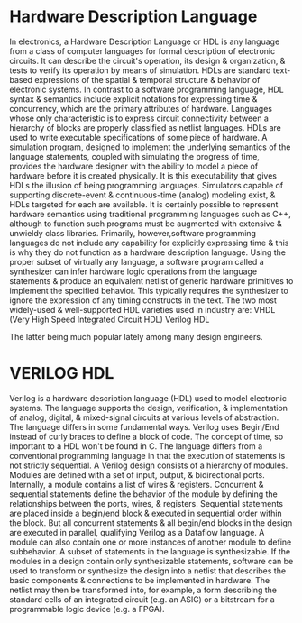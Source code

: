 # Hardware Description Language

In electronics, a Hardware Description Language or HDL is any language from a class of computer languages for formal description of electronic circuits. It can describe the circuit's operation, its design & organization, & tests to verify its operation by means of simulation. 
HDLs are standard text-based expressions of the spatial & temporal structure & behavior of electronic systems. In contrast to a software programming language, HDL syntax & semantics include explicit notations for expressing time & concurrency, which are the primary attributes of hardware.
Languages whose only characteristic  is to express circuit connectivity between a hierarchy of blocks are properly classified as netlist languages.
HDLs are used to write executable specifications of some piece of hardware. A simulation program, designed to implement the underlying semantics of the language statements, coupled with simulating the progress of time, provides the hardware designer with the ability to model a piece of hardware before it is created physically. It is this executability that gives HDLs the illusion of being programming languages. Simulators capable of supporting discrete-event & continuous-time (analog) modeling exist, & HDLs targeted for each are available.
It is certainly possible to represent hardware semantics using traditional programming languages such as C++, although to function such programs must be augmented with extensive & unwieldy class libraries. Primarily, however,software programming languages do not include any capability for explicitly expressing time & this is why they do not function as a hardware description language.
Using the proper subset of virtually any language, a software program called a synthesizer can infer hardware logic operations from the language statements & produce an equivalent netlist of generic hardware primitives to implement the specified behavior. This typically requires the synthesizer to ignore the expression of any timing constructs in the text.
The two most widely-used & well-supported HDL varieties used in industry are:
   VHDL (Very High Speed Integrated Circuit HDL)
   Verilog HDL
   
The latter being much popular lately among many design engineers.

# VERILOG HDL
Verilog is a hardware description language (HDL) used to model electronic systems. The language supports the design, verification, & implementation of analog, digital, & mixed-signal circuits at various levels of abstraction.
The language differs in some fundamental ways. Verilog uses Begin/End instead of curly braces to define a block of code. The concept of time, so important to a HDL won't be found in C.
The language differs from a conventional programming language in that the execution of statements is not strictly sequential. A Verilog design consists of a hierarchy of modules. Modules are defined with a set of input, output, & bidirectional ports. Internally, a module contains a list of wires & registers. Concurrent & sequential statements define the behavior of the module by defining the relationships between the ports, wires, & registers. Sequential statements are placed inside a begin/end block & executed in sequential order within the block. But all concurrent statements & all begin/end blocks in the design are executed in parallel, qualifying Verilog as a Dataflow language. A module can also contain one or more instances of another module to define subbehavior.
A subset of statements in the language is synthesizable. If the modules in a design contain only synthesizable statements, software can be used to transform or synthesize the design into a netlist that describes the basic components & connections to be implemented in hardware. The netlist may then be transformed into, for example, a form describing the standard cells of an integrated circuit (e.g. an ASIC) or a bitstream for a programmable logic device (e.g. a FPGA).
